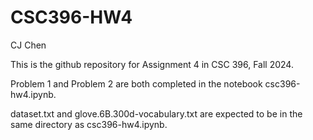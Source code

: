 # CSC396-HW4

CJ Chen

This is the github repository for Assignment 4 in CSC 396, Fall 2024.

Problem 1 and Problem 2 are both completed in the notebook csc396-hw4.ipynb.

dataset.txt and glove.6B.300d-vocabulary.txt are expected to be in the same directory as csc396-hw4.ipynb.

